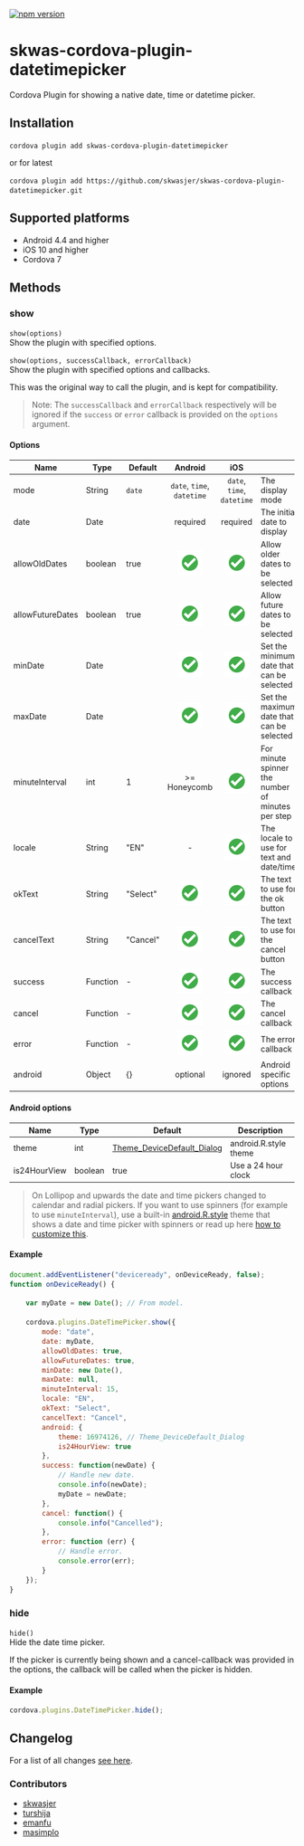 [![npm version](https://badge.fury.io/js/skwas-cordova-plugin-datetimepicker.svg)](https://badge.fury.io/js/skwas-cordova-plugin-datetimepicker)

# skwas-cordova-plugin-datetimepicker

Cordova Plugin for showing a native date, time or datetime picker.

## Installation

`cordova plugin add skwas-cordova-plugin-datetimepicker`

or for latest

`cordova plugin add https://github.com/skwasjer/skwas-cordova-plugin-datetimepicker.git`

## Supported platforms

- Android 4.4 and higher
- iOS 10 and higher
- Cordova 7

## Methods

### show

`show(options)`  
Show the plugin with specified options.

`show(options, successCallback, errorCallback)`  
Show the plugin with specified options and callbacks.

This was the original way to call the plugin, and is kept for compatibility.
> Note: The `successCallback` and `errorCallback` respectively will be ignored if the `success` or `error` callback is provided on the `options` argument.

#### Options

| Name                | Type                | Default        | Android                    | iOS                        | |
|---------------------|---------------------|----------------|:--------------------------:|:--------------------------:|--------------------------|
| mode                | String              | `date`         | `date`, `time`, `datetime` | `date`, `time`, `datetime` | The display mode |
| date                | Date                |                | required                   | required                   | The initial date to display |
| allowOldDates       | boolean             | true           | ![Supported][supported]    | ![Supported][supported]    | Allow older dates to be selected |
| allowFutureDates    | boolean             | true           | ![Supported][supported]    | ![Supported][supported]    | Allow future dates to be selected |
| minDate             | Date                |                | ![Supported][supported]    | ![Supported][supported]    | Set the minimum date that can be selected |
| maxDate             | Date                |                | ![Supported][supported]    | ![Supported][supported]    | Set the maximum date that can be selected |
| minuteInterval      | int                 | 1              | >= Honeycomb               | ![Supported][supported]    | For minute spinner the number of minutes per step |
| locale              | String              | "EN"           | -                          | ![Supported][supported]    | The locale to use for text and date/time |
| okText              | String              | "Select"       | ![Supported][supported]    | ![Supported][supported]    | The text to use for the ok button |
| cancelText          | String              | "Cancel"       | ![Supported][supported]    | ![Supported][supported]    | The text to use for the cancel button |
| success             | Function            | -              | ![Supported][supported]    | ![Supported][supported]    | The success callback |
| cancel              | Function            | -              | ![Supported][supported]    | ![Supported][supported]    | The cancel callback |
| error               | Function            | -              | ![Supported][supported]    | ![Supported][supported]    | The error callback |
| android             | Object              | {}             | optional                   | ignored                    | Android specific options |

#### Android options

| Name                | Type                | Default     | Description               |
|---------------------|---------------------|-------------|---------------------------|
| theme               | int                 | [Theme_DeviceDefault_Dialog](https://developer.android.com/reference/android/R.style.html#Theme_DeviceDefault_Dialog)| android.R.style theme |
| is24HourView        | boolean             | true        | Use a 24 hour clock |

> On Lollipop and upwards the date and time pickers changed to calendar and radial pickers. If you want to use spinners (for example to use `minuteInterval`), use a built-in [android.R.style](https://developer.android.com/reference/android/R.style.html) theme that shows a date and time picker with spinners or read up here [how to customize this](./docs/Android_custom_theme_and_styling.md).

#### Example

```js
document.addEventListener("deviceready", onDeviceReady, false);
function onDeviceReady() {

    var myDate = new Date(); // From model.

    cordova.plugins.DateTimePicker.show({
        mode: "date",
        date: myDate,
        allowOldDates: true,
        allowFutureDates: true,
        minDate: new Date(),
        maxDate: null,
        minuteInterval: 15,
        locale: "EN",
        okText: "Select",
        cancelText: "Cancel",
        android: {
            theme: 16974126, // Theme_DeviceDefault_Dialog
            is24HourView: true
        },
        success: function(newDate) {
            // Handle new date.
            console.info(newDate);
            myDate = newDate;
        },
        cancel: function() {
            console.info("Cancelled");
        },
        error: function (err) {
            // Handle error.
            console.error(err);
        }
    });
}
```

### hide

`hide()`  
Hide the date time picker.

If the picker is currently being shown and a cancel-callback was provided in the options, the callback will be called when the picker is hidden.

#### Example

```js
cordova.plugins.DateTimePicker.hide();
```

## Changelog

For a list of all changes  [see here](./CHANGELOG.md).

### Contributors

- [skwasjer](https://github.com/skwasjer)
- [turshija](https://github.com/turshija)
- [emanfu](https://github.com/emanfu)
- [masimplo](https://github.com/masimplo)


[supported]: ./docs/res/check.svg "Supported"
[not-supported]: ./doc/res/close.svg "Not supported"
